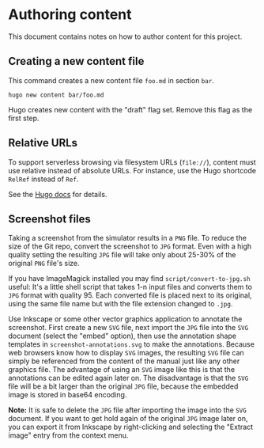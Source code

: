 # Authoring content

This document contains notes on how to author content for this project.

## Creating a new content file

This command creates a new content file `foo.md` in section `bar`.

    hugo new content bar/foo.md

Hugo creates new content with the "draft" flag set. Remove this flag as the first step.

## Relative URLs

To support serverless browsing via filesystem URLs (`file://`), content must use relative instead of absolute URLs. For instance, use the Hugo shortcode `RelRef` instead of `Ref`.

See the [Hugo docs](https://gohugo.io/methods/shortcode/relref/) for details.

## Screenshot files

Taking a screenshot from the simulator results in a `PNG` file. To reduce the size of the Git repo, convert the screenshot to `JPG` format. Even with a high quality setting the resulting `JPG` file will take only about 25-30% of the original `PNG` file's size.

If you have ImageMagick installed you may find `script/convert-to-jpg.sh` useful: It's a little shell script that takes 1-n input files and converts them to `JPG` format with quality 95. Each converted file is placed next to its original, using the same file name but with the file extension changed to `.jpg`.

Use Inkscape or some other vector graphics application to annotate the screenshot. First create a new `SVG` file, next import the `JPG` file into the `SVG` document (select the "embed" option), then use the annotation shape templates in `screenshot-annotations.svg` to make the annotations. Because web browsers know how to display `SVG` images, the resulting `SVG` file can simply be referenced from the content of the manual just like any other graphics file. The advantage of using an `SVG` image like this is that the annotations can be edited again later on. The disadvantage is that the `SVG` file will be a bit larger than the original `JPG` file, because the embedded image is stored in base64 encoding.

**Note:** It is safe to delete the `JPG` file after importing the image into the `SVG` document. If you want to get hold again of the original `JPG` image later on, you can export it from Inkscape by right-clicking and selecting the "Extract image" entry from the context menu.
